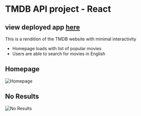 # TMDB API project - React

## view deployed app [here](https://tmdb-api-project-react.vercel.app/)

This is a rendition of the TMDB website with minimal interactivity

- Homepage loads with list of popular movies
- Users are able to search for movies in English

## Homepage

![Homepage](/tmdb_api_project_react/src/images/tmdb_react.gif)

## No Results

![No Results](/tmdb_api_project_react/src/images/tmdb_react_error.gif)
